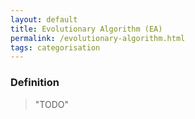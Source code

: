 ```yaml
---
layout: default
title: Evolutionary Algorithm (EA)
permalink: /evolutionary-algorithm.html
tags: categorisation
---
```


### Definition

> "TODO"
